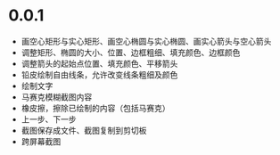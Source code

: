 # 0.0.1

- 画空心矩形与实心矩形、画空心椭圆与实心椭圆、画实心箭头与空心箭头
- 调整矩形、椭圆的大小、位置、边框粗细、填充颜色、边框颜色
- 调整箭头的起始点位置、填充颜色、平移箭头
- 铅皮绘制自由线条，允许改变线条粗细及颜色
- 绘制文字
- 马赛克模糊截图内容
- 橡皮擦，擦除已绘制的内容（包括马赛克）
- 上一步、下一步
- 截图保存成文件、截图复制到剪切板
- 跨屏幕截图